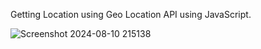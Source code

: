 Getting Location using Geo Location API using JavaScript.

![Screenshot 2024-08-10 215138](https://github.com/user-attachments/assets/d7c235dc-37be-47ae-87b8-a410a4456508)

